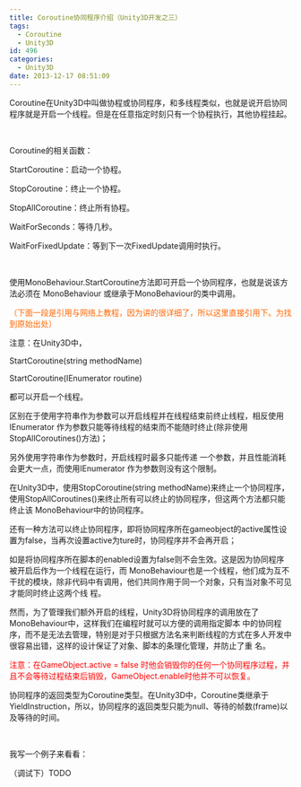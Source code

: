 ```yaml
---
title: Coroutine协同程序介绍（Unity3D开发之三）
tags:
  - Coroutine
  - Unity3D
id: 496
categories:
  - Unity3D
date: 2013-12-17 08:51:09
---
```


Coroutine在Unity3D中叫做协程或协同程序，和多线程类似，也就是说开启协同程序就是开启一个线程。但是在任意指定时刻只有一个协程执行，其他协程挂起。

&nbsp;

Coroutine的相关函数：

StartCoroutine：启动一个协程。

StopCoroutine：终止一个协程。

StopAllCoroutine：终止所有协程。

WaitForSeconds：等待几秒。

WaitForFixedUpdate：等到下一次FixedUpdate调用时执行。

&nbsp;

使用MonoBehaviour.StartCoroutine方法即可开启一个协同程序，也就是说该方法必须在 MonoBehaviour 或继承于MonoBehaviour的类中调用。

<span style="color: #ff6600;">（下面一段是引用与网络上教程，因为讲的很详细了，所以这里直接引用下。为找到原始出处）</span>

注意：在Unity3D中，

StartCoroutine(string methodName)

StartCoroutine(IEnumerator routine)

都可以开启一个线程。

区别在于使用字符串作为参数可以开启线程并在线程结束前终止线程，相反使用IEnumerator 作为参数只能等待线程的结束而不能随时终止(除非使用StopAllCoroutines()方法)；

另外使用字符串作为参数时，开启线程时最多只能传递 一个参数，并且性能消耗会更大一点，而使用IEnumerator 作为参数则没有这个限制。

在Unity3D中，使用StopCoroutine(string methodName)来终止一个协同程序，使用StopAllCoroutines()来终止所有可以终止的协同程序，但这两个方法都只能终止该 MonoBehaviour中的协同程序。

还有一种方法可以终止协同程序，即将协同程序所在gameobject的active属性设置为false，当再次设置active为ture时，协同程序并不会再开启；

如是将协同程序所在脚本的enabled设置为false则不会生效。这是因为协同程序被开启后作为一个线程在运行，而 MonoBehaviour也是一个线程，他们成为互不干扰的模块，除非代码中有调用，他们共同作用于同一个对象，只有当对象不可见才能同时终止这两个线 程。

然而，为了管理我们额外开启的线程，Unity3D将协同程序的调用放在了MonoBehaviour中，这样我们在编程时就可以方便的调用指定脚本 中的协同程序，而不是无法去管理，特别是对于只根据方法名来判断线程的方式在多人开发中很容易出错，这样的设计保证了对象、脚本的条理化管理，并防止了重 名。

<span style="color: #ff0000;">注意：在GameObject.active = false 时他会销毁你的任何一个协同程序过程，并且不会等待过程结束后销毁，GameObject.enable时他并不可以恢复。</span>

协同程序的返回类型为Coroutine类型。在Unity3D中，Coroutine类继承于YieldInstruction，所以，协同程序的返回类型只能为null、等待的帧数(frame)以及等待的时间。

&nbsp;

我写一个例子来看看：

（调试下）TODO

&nbsp;